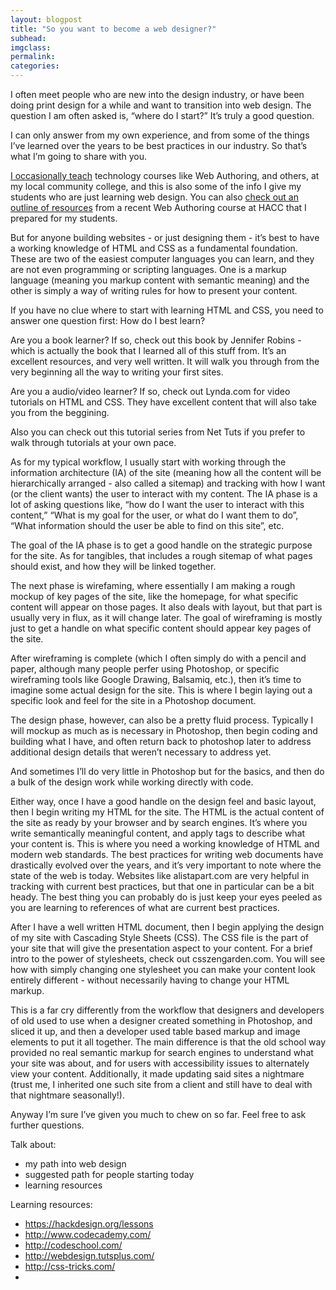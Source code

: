 ```yaml
---
layout: blogpost
title: "So you want to become a web designer?"
subhead:
imgclass:
permalink:
categories:
---
```


I often meet people who are new into the design industry, or have been doing print design for a while and want to transition into web design. The question I am often asked is, “where do I start?” It’s truly a good question.

I can only answer from my own experience, and from some of the things I’ve learned over the years to be best practices in our industry. So that’s what I’m going to share with you.

[I occasionally teach](http://joelglovier.com/hacc/) technology courses like Web Authoring, and others, at my local community college, and this is also some of the info I give my students who are just learning web design. You can also [check out an outline of resources](http://joelglovier.com/hacc/2011/spring/web-authoring/) from a recent Web Authoring course at HACC that I prepared for my students.

But for anyone building websites - or just designing them - it’s best to have a working knowledge of HTML and CSS as a fundamental foundation. These are two of the easiest computer languages you can learn, and they are not even programming or scripting languages. One is a markup language (meaning you markup content with semantic meaning) and the other is simply a way of writing rules for how to present your content.

If you have no clue where to start with learning HTML and CSS, you need to answer one question first: How do I best learn?

Are you a book learner? If so, check out this book by Jennifer Robins - which is actually the book that I learned all of this stuff from. It’s an excellent resources, and very well written. It will walk you through from the very beginning all the way to writing your first sites.

Are you a audio/video learner? If so, check out Lynda.com for video tutorials on HTML and CSS. They have excellent content that will also take you from the beggining.

Also you can check out this tutorial series from Net Tuts if you prefer to walk through tutorials at your own pace.

As for my typical workflow, I usually start with working through the information architecture (IA) of the site (meaning how all the content will be hierarchically arranged - also called a sitemap) and tracking with how I want (or the client wants) the user to interact with my content. The IA phase is a lot of asking questions like, “how do I want the user to interact with this content,” “What is my goal for the user, or what do I want them to do”, “What information should the user be able to find on this site”, etc.

The goal of the IA phase is to get a good handle on the strategic purpose for the site. As for tangibles, that includes a rough sitemap of what pages should exist, and how they will be linked together.

The next phase is wirefaming, where essentially I am making a rough mockup of key pages of the site, like the homepage, for what specific content will appear on those pages. It also deals with layout, but that part is usually very in flux, as it will change later. The goal of wireframing is mostly just to get a handle on what specific content should appear key pages of the site.

After wireframing is complete (which I often simply do with a pencil and paper, although many people perfer using Photoshop, or specific wireframing tools like Google Drawing, Balsamiq, etc.), then it’s time to imagine some actual design for the site. This is where I begin laying out a specific look and feel for the site in a Photoshop document.

The design phase, however, can also be a pretty fluid process. Typically I will mockup as much as is necessary in Photoshop, then begin coding and building what I have, and often return back to photoshop later to address additional design details that weren’t necessary to address yet.

And sometimes I’ll do very little in Photoshop but for the basics, and then do a bulk of the design work while working directly with code.

Either way, once I have a good handle on the design feel and basic layout, then I begin writing my HTML for the site. The HTML is the actual content of the site as ready by your browser and by search engines. It’s where you write semantically meaningful content, and apply tags to describe what your content is. This is where you need a working knowledge of HTML and modern web standards. The best practices for writing web documents have drastically evolved over the years, and it’s very important to note where the state of the web is today. Websites like alistapart.com are very helpful in tracking with current best practices, but that one in particular can be a bit heady. The best thing you can probably do is just keep your eyes peeled as you are learning to references of what are current best practices.

After I have a well written HTML document, then I begin applying the design of my site with Cascading Style Sheets (CSS). The CSS file is the part of your site that will give the presentation aspect to your content. For a brief intro to the power of stylesheets, check out csszengarden.com. You will see how with simply changing one stylesheet you can make your content look entirely different - without necessarily having to change your HTML markup.

This is a far cry differently from the workflow that designers and developers of old used to use when a designer created something in Photoshop, and sliced it up, and then a developer used table based markup and image elements to put it all together. The main difference is that the old school way provided no real semantic markup for search engines to understand what your site was about, and for users with accessibility issues to alternately view your content. Additionally, it made updating said sites a nightmare (trust me, I inherited one such site from a client and still have to deal with that nightmare seasonally!).

Anyway I’m sure I’ve given you much to chew on so far. Feel free to ask further questions.

Talk about:
- my path into web design
- suggested path for people starting today
- learning resources

Learning resources:
- https://hackdesign.org/lessons
- http://www.codecademy.com/
- http://codeschool.com/
- http://webdesign.tutsplus.com/
- http://css-tricks.com/
-